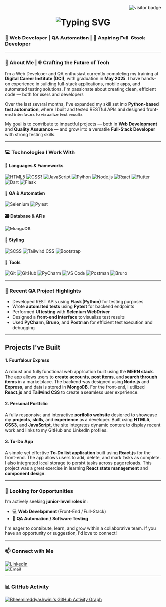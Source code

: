 
<img align="right" src="https://visitor-badge.laobi.icu/badge?page_id=bheemireddyashwini.Bheemireddashwini" alt="visitor badge"/>

<h1 align="center">
  <img src="https://readme-typing-svg.herokuapp.com?font=Righteous&size=35&center=true&vCenter=true&width=500&height=70&duration=4000&lines=Hi+There!+👋;+I'm+Ashwini+Bheemireddy!" alt="Typing SVG" />
</h1>


          
### 🌟 Web Developer | QA Automation | 🚀 Aspiring Full-Stack Developer

---

### 👤 About Me | 🌐 Crafting the Future of Tech

I’m a Web Developer and QA enthusiast currently completing my training at **Digital Career Institute (DCI)**, with graduation in **May 2025**. I have hands-on experience in building full-stack applications, mobile apps, and automated testing solutions. I'm passionate about creating clean, efficient code — both for users and developers.

Over the last several months, I've expanded my skill set into **Python-based test automation**, where I built and tested RESTful APIs and designed front-end interfaces to visualize test results.

My goal is to contribute to impactful projects — both in **Web Development** and **Quality Assurance** — and grow into a versatile **Full-Stack Developer** with strong testing skills.

---

### 💻 Technologies I Work With

#### 🧠 Languages & Frameworks
![HTML5](https://img.shields.io/badge/HTML5-E34F26?style=flat-square&logo=html5&logoColor=white)
![CSS3](https://img.shields.io/badge/CSS3-1572B6?style=flat-square&logo=css3&logoColor=white)
![JavaScript](https://img.shields.io/badge/JavaScript-F7DF1E?style=flat-square&logo=javascript&logoColor=black)
![Python](https://img.shields.io/badge/Python-3776AB?style=flat-square&logo=python&logoColor=white)
![Node.js](https://img.shields.io/badge/Node.js-339933?style=flat-square&logo=nodedotjs&logoColor=white)
![React](https://img.shields.io/badge/React-61DAFB?style=flat-square&logo=react&logoColor=black)
![Flutter](https://img.shields.io/badge/Flutter-02569B?style=flat-square&logo=flutter&logoColor=white)
![Dart](https://img.shields.io/badge/Dart-00BFFF?style=flat-square&logo=dart&logoColor=white)
![Flask](https://img.shields.io/badge/Flask-000000?style=flat-square&logo=flask&logoColor=white)

#### 🧪 QA & Automation
![Selenium](https://img.shields.io/badge/Selenium-43B02A?style=flat-square&logo=selenium&logoColor=white)
![Pytest](https://img.shields.io/badge/Pytest-3776AB?style=flat-square&logo=python&logoColor=white)

#### 🗃️ Database & APIs
![MongoDB](https://img.shields.io/badge/MongoDB-47A248?style=flat-square&logo=mongodb&logoColor=white)

#### 🎨 Styling
![SCSS](https://img.shields.io/badge/SCSS-CC6699?style=flat-square&logo=sass&logoColor=white)
![Tailwind CSS](https://img.shields.io/badge/Tailwind_CSS-38B2AC?style=flat-square&logo=tailwind-css&logoColor=white)
![Bootstrap](https://img.shields.io/badge/Bootstrap-563D7C?style=flat-square&logo=bootstrap&logoColor=white)

#### 🔧 Tools
![Git](https://img.shields.io/badge/Git-F05032?style=flat-square&logo=git&logoColor=white)
![GitHub](https://img.shields.io/badge/GitHub-181717?style=flat-square&logo=github&logoColor=white)
![PyCharm](https://img.shields.io/badge/PyCharm-000000?style=flat-square&logo=pycharm&logoColor=white)
![VS Code](https://img.shields.io/badge/VS_Code-007ACC?style=flat-square&logo=visual-studio-code&logoColor=white)
![Postman](https://img.shields.io/badge/Postman-FF6C37?style=flat-square&logo=postman&logoColor=white)
![Bruno](https://img.shields.io/badge/Bruno-271C34?style=flat-square)

---

### 🧪 Recent QA Project Highlights

- Developed REST APIs using **Flask (Python)** for testing purposes
- Wrote **automated tests** using **Pytest** for backend endpoints
- Performed **UI testing** with **Selenium WebDriver**
- Designed a **front-end interface** to visualize test results
- Used **PyCharm**, **Bruno**, and **Postman** for efficient test execution and debugging

---
##  Projects I've Built

#### **1. Fourfalour Express**
A robust and fully functional web application built using the **MERN stack**. The app allows users to **create accounts**, **post items**, and **search through items** in a marketplace. The backend was designed using **Node.js** and **Express**, and data is stored in **MongoDB**. For the front-end, I utilized **React.js** and **Tailwind CSS** to create a seamless user experience.

#### **2. Personal Portfolio**
A fully responsive and interactive **portfolio website** designed to showcase my **projects**, **skills**, and **experience** as a developer. Built using **HTML5**, **CSS3**, and **JavaScript**, the site integrates dynamic content to display recent work and links to my GitHub and LinkedIn profiles.

#### **3. To-Do App**
A simple yet effective **To-Do list application** built using **React.js** for the front-end. The app allows users to add, delete, and mark tasks as complete. I also integrated local storage to persist tasks across page reloads. This project was a great exercise in learning **React state management** and **component design**.

---





### 🚀 Looking for Opportunities

I’m actively seeking **junior-level roles** in:

- 💻 **Web Development** (Front-End / Full-Stack)  
- 🧪 **QA Automation / Software Testing**

I'm eager to contribute, learn, and grow within a collaborative team. If you have an opportunity or suggestion, I'd love to connect!

---

### 📫 Connect with Me

[![LinkedIn](https://img.shields.io/badge/LinkedIn-0077B5?style=flat-square&logo=linkedin&logoColor=white)](https://www.linkedin.com/in/ashwini2127/)  
[![Email](https://img.shields.io/badge/Email-D14836?style=flat-square&logo=gmail&logoColor=white)](mailto:bheemireddyashwini92@gmail.com)

---

### 📊 GitHub Activity

[![Bheemireddyashwini's GitHub Activity Graph](https://github-readme-activity-graph.vercel.app/graph?username=bheemireddyashwini&theme=react-dark)](https://github.com/ashutosh00710/github-readme-activity-graph)


